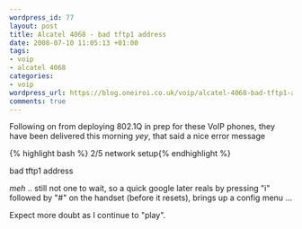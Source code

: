 ```yaml
--- 
wordpress_id: 77
layout: post
title: Alcatel 4068 - bad tftp1 address
date: 2008-07-10 11:05:13 +01:00
tags: 
- voip
- alcatel 4068
categories: 
- voip
wordpress_url: https://blog.oneiroi.co.uk/voip/alcatel-4068-bad-tftp1-address
comments: true
---
```

Following on from deploying 802.1Q in prep for these VoIP phones, they have been delivered this morning *yey*, that said a nice error message

{% highlight bash %}
2/5 network setup{% endhighlight %}

bad tftp1 address

*meh* .. still not one to wait, so a quick google later reals by pressing "i" followed by "#" on the handset (before it resets), brings up a config menu ...

Expect more doubt as I continue to "play".
